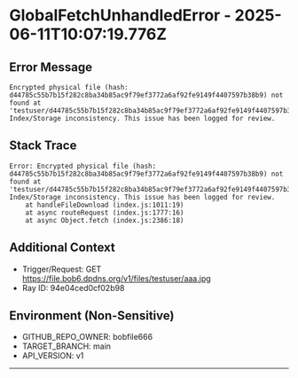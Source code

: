 # GlobalFetchUnhandledError - 2025-06-11T10:07:19.776Z

## Error Message
```
Encrypted physical file (hash: d44785c55b7b15f282c8ba34b85ac9f79ef3772a6af92fe9149f4407597b38b9) not found at 'testuser/d44785c55b7b15f282c8ba34b85ac9f79ef3772a6af92fe9149f4407597b38b9'. Index/Storage inconsistency. This issue has been logged for review.
```

## Stack Trace
```
Error: Encrypted physical file (hash: d44785c55b7b15f282c8ba34b85ac9f79ef3772a6af92fe9149f4407597b38b9) not found at 'testuser/d44785c55b7b15f282c8ba34b85ac9f79ef3772a6af92fe9149f4407597b38b9'. Index/Storage inconsistency. This issue has been logged for review.
    at handleFileDownload (index.js:1011:19)
    at async routeRequest (index.js:1777:16)
    at async Object.fetch (index.js:2386:18)
```

## Additional Context
- Trigger/Request: GET https://file.bob6.dpdns.org/v1/files/testuser/aaa.jpg
- Ray ID: 94e04ced0cf02b98

## Environment (Non-Sensitive)
- GITHUB_REPO_OWNER: bobfile666
- TARGET_BRANCH: main
- API_VERSION: v1
---

